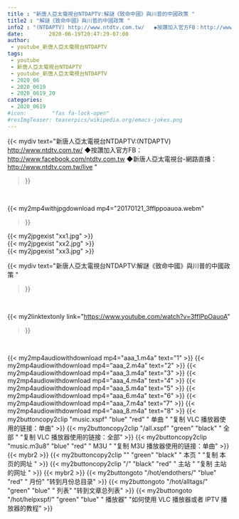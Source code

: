 ```yaml
---
title : "新唐人亞太電視台NTDAPTV:解謎《致命中國》與川普的中國政策 "
title2 : "解謎《致命中國》與川普的中國政策 "
info2 : "(NTDAPTV) http://www.ntdtv.com.tw/   ◆按讚加入官方FB：http://www.facebook.com/ntdtv.com.tw  ◆新唐人亞太電視台-網路直播：http://www.ntdtv.com.tw/live "
date:        2020-06-19T20:47:29-07:00
author:
 - youtube_新唐人亞太電視台NTDAPTV
tags:
 - youtube
 - 新唐人亞太電視台NTDAPTV
 - youtube_新唐人亞太電視台NTDAPTV
 - 2020_06
 - 2020_0619
 - 2020_0619_20
categories:
 - 2020_0619
#icon:        "fas fa-lock-open"
#resImgTeaser: teaserpics/wikipedia.org/emacs-jokes.png
---
```


{{< mydiv text="新唐人亞太電視台NTDAPTV:(NTDAPTV) http://www.ntdtv.com.tw/   ◆按讚加入官方FB：http://www.facebook.com/ntdtv.com.tw  ◆新唐人亞太電視台-網路直播：http://www.ntdtv.com.tw/live "
>}}
<br>


{{< my2mp4withjpgdownload mp4="20170121_3fflppoauoa.webm"
>}}

{{< my2jpgexist "xx1.jpg" >}}<br>
{{< my2jpgexist "xx2.jpg" >}}<br>
{{< my2jpgexist "xx3.jpg" >}}<br>



{{< mydiv text="新唐人亞太電視台NTDAPTV:解謎《致命中國》與川普的中國政策 "
>}}
<br>

{{< my2linktextonly link="https://www.youtube.com/watch?v=3fflPpOauoA"
>}}


<br>

{{< my2mp4audiowithdownload mp4="aaa_1.m4a"    text="1" >}}
{{< my2mp4audiowithdownload mp4="aaa_2.m4a"    text="2" >}}
{{< my2mp4audiowithdownload mp4="aaa_3.m4a"    text="3" >}}
{{< my2mp4audiowithdownload mp4="aaa_4.m4a"    text="4" >}}
{{< my2mp4audiowithdownload mp4="aaa_5.m4a"    text="5" >}}
{{< my2mp4audiowithdownload mp4="aaa_6.m4a"    text="6" >}}
{{< my2mp4audiowithdownload mp4="aaa_7.m4a"    text="7" >}}
{{< my2mp4audiowithdownload mp4="aaa_8.m4a"    text="8" >}}
{{< my2buttoncopy2clip "music.xspf"        "blue"   "red"    " 单曲 "  "复制 VLC 播放器使用的链接：单曲" >}} {{< my2buttoncopy2clip "/all.xspf"         "green"  "black"  " 全部 "  "复制 VLC 播放器使用的链接：全部" >}} {{< my2buttoncopy2clip "music.m3u8"        "blue"   "red"    " M3U  "    "复制 M3U 播放器使用的链接：单曲" >}} {{< mybr2 >}} {{< my2buttoncopy2clip ""                  "green"  "black"  " 本页 "    "复制 本页的网址 " >}} {{< my2buttoncopy2clip "/"                 "black"  "red"    " 主站 "    "复制 主站的网址 " >}} {{< mybr2 >}} {{< my2buttongoto      "/hot/endothers/"   "blue"   "red"    " 月份"   "转到月份总目录" >}} {{< my2buttongoto      "/hot/alltags/"     "green"  "blue"   " 列表"   "转到文章总列表" >}} {{< my2buttongoto      "/hot/helpxspf/"    "green"  "blue"   " 播放器" "如何使用 VLC 播放器或者 IPTV 播放器的教程" >}} 
